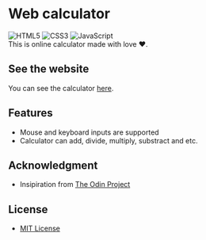 # Web calculator  
![HTML5][1] ![CSS3][2] ![JavaScript][3]   
This is online calculator made with love ❤️.   
## See the website
You can see the calculator [here][4].   
## Features
 - Mouse and keyboard inputs are supported   
 - Calculator can add, divide, multiply, substract and etc.   
## Acknowledgment
 - Insipiration from [The Odin Project][5]   
## License
 - [MIT License][6]   

[1]: https://img.shields.io/badge/html5-%23E34F26.svg?style=for-the-badge&logo=html5&logoColor=white
[2]: https://img.shields.io/badge/css3-%231572B6.svg?style=for-the-badge&logo=css3&logoColor=white
[3]: https://img.shields.io/badge/javascript-%23323330.svg?style=for-the-badge&logo=javascript&logoColor=%23F7DF1E
[4]: https://weagret.github.io/calculator/ "web calculator"
[5]: https://www.theodinproject.com/ "The Odin Project"
[6]: https://github.com/weagret/calculator/blob/main/LICENSE "MIT License"